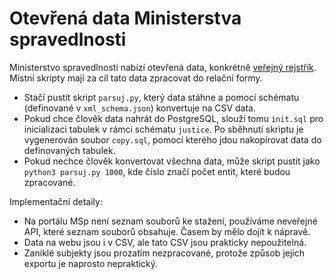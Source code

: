 # Otevřená data Ministerstva spravedlnosti

Ministerstvo spravedlnosti nabízí otevřená data, konkrétně [veřejný rejstřík](https://dataor.justice.cz). Místní skripty mají za cíl tato data zpracovat do relační formy.

- Stačí pustit skript `parsuj.py`, který data stáhne a pomocí schématu (definované v `xml_schema.json`) konvertuje na CSV data.
- Pokud chce člověk data nahrát do PostgreSQL, slouží tomu `init.sql` pro inicializaci tabulek v rámci schématu `justice`. Po sběhnutí skriptu je vygenerován soubor `copy.sql`, pomocí kterého jdou nakopírovat data do definovaných tabulek.
- Pokud nechce člověk konvertovat všechna data, může skript pustit jako `python3 parsuj.py 1000`, kde číslo značí počet entit, které budou zpracované.

Implementační detaily:

- Na portálu MSp není seznam souborů ke stažení, používáme neveřejné API, které seznam souborů obsahuje. Časem by mělo dojít k nápravě.
- Data na webu jsou i v CSV, ale tato CSV jsou prakticky nepoužitelná.
- Zaniklé subjekty jsou prozatím nezpracované, protože způsob jejich exportu je naprosto nepraktický.
